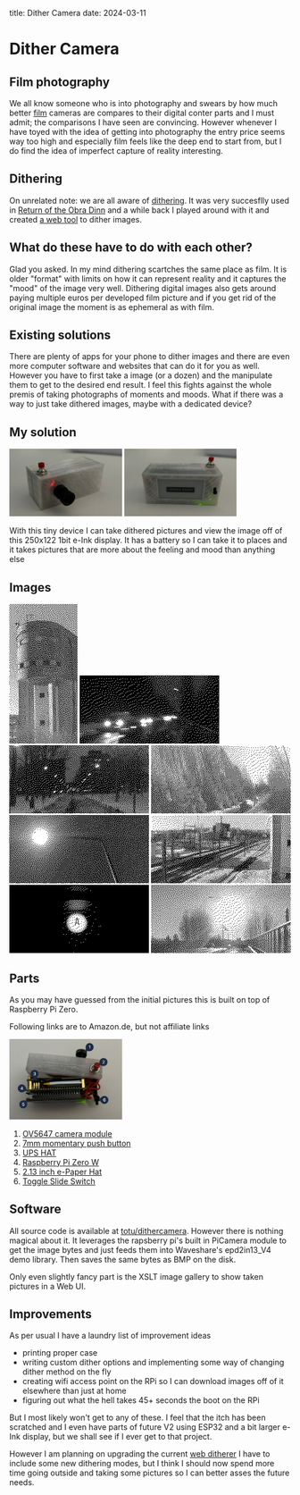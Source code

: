 title: Dither Camera
date: 2024-03-11
# Dither Camera

## Film photography

We all know someone who is into photography and swears by how much better [film][1] cameras are compares to their digital conter parts and I must admit; the comparisons I have seen are convincing. However whenever I have toyed with the idea of getting into photography the entry price seems way too high and especially film feels like the deep end to start from, but I do find the idea of imperfect capture of reality interesting.

## Dithering

On unrelated note: we are all aware of [dithering][2]. It was very succesflly used in [Return of the Obra Dinn][3] and a while back I played around with it and created [a web tool][4] to dither images.

## What do these have to do with each other?

Glad you asked. In my mind dithering scartches the same place as film. It is older "format" with limits on how it can represent reality and it captures the "mood" of the image very well. Dithering digital images also gets around paying multiple euros per developed film picture and if you get rid of the original image the moment is as ephemeral as with film.

## Existing solutions

There are plenty of apps for your phone to dither images and there are even more computer software and websites that can do it for you as well. However you have to first take a image (or a dozen) and the manipulate them to get to the desired end result. I feel this fights against the whole premis of taking photographs of moments and moods. What if there was a way to just take dithered images, maybe with a dedicated device?

## My solution
<img class="normal-image" width="40%" desc="front of the camera" src="/img/dithercam-front.jpg" />
<img class="normal-image" width="40%" desc="back of the camera" src="/img/dithercam-back.jpg" />

With this tiny device I can take dithered pictures and view the image off of this 250x122 1bit e-Ink display. It has a battery so I can take it to places and it takes pictures that are more about the feeling and mood than anything else

## Images

<img class="text-on-right small-image" src="/img/2024-03-05-09_19_06.png" />
<img class="small-image" src="/img/2024-03-01-15-25-27.png" />
<img class="small-image" src="/img/2024-03-01-15-18-43.png" />
<img class="small-image" src="/img/2024-03-05-09_17_28.png" />
<img class="small-image" src="/img/2024-03-01-15-28-29.png" />
<img class="small-image" src="/img/2024-03-05-09_19_53.png" />
<img class="small-image" src="/img/2024-03-01-15-33-43.png" />
<img class="small-image" src="/img/2024-03-05-09_20_27.png" />

<div class="full-break"></div>

## Parts

As you may have guessed from the initial pictures this is built on top of Raspberry Pi Zero.

<p class="disclaimer">Following links are to Amazon.de, but not affiliate links</p>
<img class="text-on-right normal-image" width="40%" desc="guts of the camera" src="/img/dithercam-guts.jpeg" />

1. [OV5647 camera module][5]
2. [7mm momentary push button][6]
3. [UPS HAT][7]
4. [Raspberry Pi Zero W][8]
5. [2.13 inch e-Paper Hat][9]
6. [Toggle Slide Switch][10]

<div class="full-break"></div>

## Software

All source code is available at [totu/dithercamera][11]. However there is nothing magical about it. It leverages the rapsberry pi's built in PiCamera module to get the image bytes and just feeds them into Waveshare's epd2in13_V4 demo library. Then saves the same bytes as BMP on the disk.

Only even slightly fancy part is the XSLT image gallery to show taken pictures in a Web UI.

## Improvements

As per usual I have a laundry list of improvement ideas

- printing proper case
- writing custom dither options and implementing some way of changing dither method on the fly
- creating wifi access point on the RPi so I can download images off of it elsewhere than just at home
- figuring out what the hell takes 45+ seconds the boot on the RPi

But I most likely won't get to any of these. I feel that the itch has been scratched and I even have parts of future V2 using ESP32 and a bit larger e-Ink display, but we shall see if I ever get to that project.

However I am planning on upgrading the current [web ditherer][4] I have to include some new dithering modes, but I think I should now spend more time going outside and taking some pictures so I can better asses the future needs.

[1]: https://en.wikipedia.org/wiki/Photographic_film
[2]: https://en.wikipedia.org/wiki/Dither
[3]: https://store.steampowered.com/app/653530/Return_of_the_Obra_Dinn/
[4]: /dither.html
[5]: https://www.amazon.de/-/en/dp/B09XHZCV1R
[6]: https://www.amazon.de/-/en/dp/B08P482QH3
[7]: https://www.amazon.de/-/en/dp/B09511KKD5
[8]: https://www.raspberrypi.com/products/raspberry-pi-zero-w/
[9]: https://www.amazon.de/-/en/dp/B07J3FHJVP
[10]: https://www.amazon.de/-/en/dp/B0BTM3WQXN
[11]: https://github.com/totu/dithercamera
